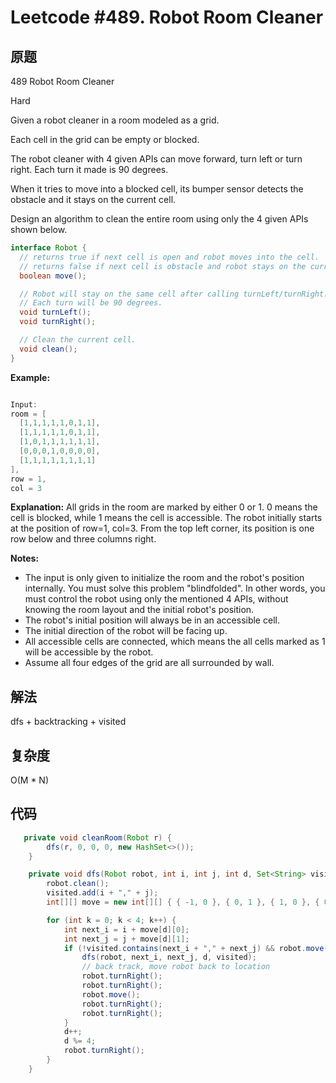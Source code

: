 # Leetcode #489. Robot Room Cleaner

## 原题

489 Robot Room Cleaner

Hard

Given a robot cleaner in a room modeled as a grid.

Each cell in the grid can be empty or blocked.

The robot cleaner with 4 given APIs can move forward, turn left or turn right. Each turn it made is 90 degrees.

When it tries to move into a blocked cell, its bumper sensor detects the obstacle and it stays on the current cell.

Design an algorithm to clean the entire room using only the 4 given APIs shown below.

```java
interface Robot {
  // returns true if next cell is open and robot moves into the cell.
  // returns false if next cell is obstacle and robot stays on the current cell.
  boolean move();

  // Robot will stay on the same cell after calling turnLeft/turnRight.
  // Each turn will be 90 degrees.
  void turnLeft();
  void turnRight();

  // Clean the current cell.
  void clean();
}
```

**Example:**

```java

Input:
room = [
  [1,1,1,1,1,0,1,1],
  [1,1,1,1,1,0,1,1],
  [1,0,1,1,1,1,1,1],
  [0,0,0,1,0,0,0,0],
  [1,1,1,1,1,1,1,1]
],
row = 1,
col = 3
```

**Explanation:**
All grids in the room are marked by either 0 or 1.
0 means the cell is blocked, while 1 means the cell is accessible.
The robot initially starts at the position of row=1, col=3.
From the top left corner, its position is one row below and three columns right.

**Notes:**

* The input is only given to initialize the room and the robot's position internally. You must solve this problem "blindfolded". In other words, you must control the robot using only the mentioned 4 APIs, without knowing the room layout and the initial robot's position.
* The robot's initial position will always be in an accessible cell.
* The initial direction of the robot will be facing up.
* All accessible cells are connected, which means the all cells marked as 1 will be accessible by the robot.
* Assume all four edges of the grid are all surrounded by wall.

## 解法

dfs + backtracking + visited
## 复杂度

O(M * N)

## 代码

```Java
   private void cleanRoom(Robot r) {
        dfs(r, 0, 0, 0, new HashSet<>());
    }

    private void dfs(Robot robot, int i, int j, int d, Set<String> visited) {
        robot.clean();
        visited.add(i + "," + j);
        int[][] move = new int[][] { { -1, 0 }, { 0, 1 }, { 1, 0 }, { 0, -1 } };

        for (int k = 0; k < 4; k++) {
            int next_i = i + move[d][0];
            int next_j = j + move[d][1];
            if (!visited.contains(next_i + "," + next_j) && robot.move()) {
                dfs(robot, next_i, next_j, d, visited);
                // back track, move robot back to location
                robot.turnRight();
                robot.turnRight();
                robot.move();
                robot.turnRight();
                robot.turnRight();
            }
            d++;
            d %= 4;
            robot.turnRight();
        }
    }

```
